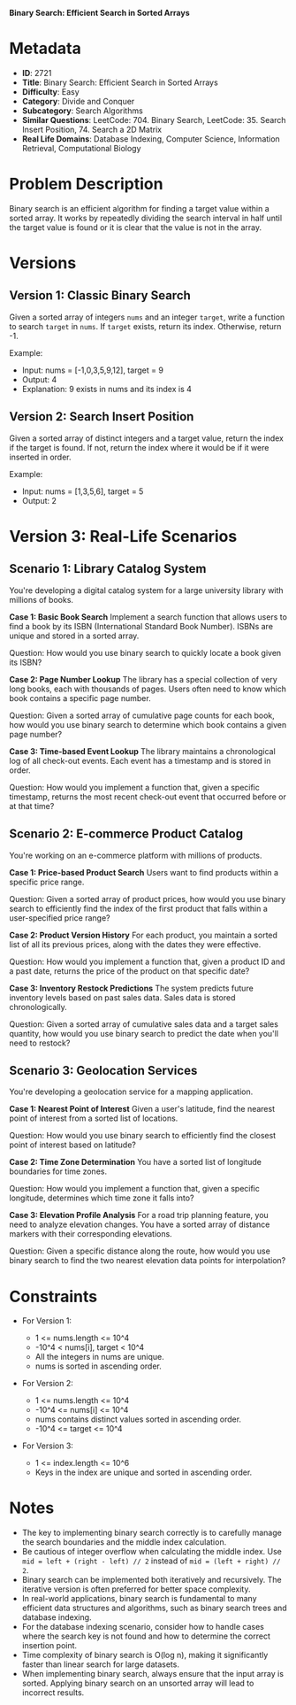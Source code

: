 **Binary Search: Efficient Search in Sorted Arrays**

# Metadata

- **ID**: 2721
- **Title**: Binary Search: Efficient Search in Sorted Arrays
- **Difficulty**: Easy
- **Category**: Divide and Conquer
- **Subcategory**: Search Algorithms
- **Similar Questions**: LeetCode: 704. Binary Search, LeetCode: 35. Search Insert Position, 74. Search a 2D Matrix
- **Real Life Domains**: Database Indexing, Computer Science, Information Retrieval, Computational Biology

# Problem Description

Binary search is an efficient algorithm for finding a target value within a sorted array. It works by repeatedly dividing the search interval in half until the target value is found or it is clear that the value is not in the array.

# Versions

## Version 1: Classic Binary Search

Given a sorted array of integers `nums` and an integer `target`, write a function to search `target` in `nums`. If `target` exists, return its index. Otherwise, return -1.

Example:

- Input: nums = [-1,0,3,5,9,12], target = 9
- Output: 4
- Explanation: 9 exists in nums and its index is 4

## Version 2: Search Insert Position

Given a sorted array of distinct integers and a target value, return the index if the target is found. If not, return the index where it would be if it were inserted in order.

Example:

- Input: nums = [1,3,5,6], target = 5
- Output: 2

# Version 3: Real-Life Scenarios

## Scenario 1: Library Catalog System

You're developing a digital catalog system for a large university library with millions of books.

**Case 1: Basic Book Search**
Implement a search function that allows users to find a book by its ISBN (International Standard Book Number). ISBNs are unique and stored in a sorted array.

Question: How would you use binary search to quickly locate a book given its ISBN?

**Case 2: Page Number Lookup**
The library has a special collection of very long books, each with thousands of pages. Users often need to know which book contains a specific page number.

Question: Given a sorted array of cumulative page counts for each book, how would you use binary search to determine which book contains a given page number?

**Case 3: Time-based Event Lookup**
The library maintains a chronological log of all check-out events. Each event has a timestamp and is stored in order.

Question: How would you implement a function that, given a specific timestamp, returns the most recent check-out event that occurred before or at that time?

## Scenario 2: E-commerce Product Catalog

You're working on an e-commerce platform with millions of products.

**Case 1: Price-based Product Search**
Users want to find products within a specific price range.

Question: Given a sorted array of product prices, how would you use binary search to efficiently find the index of the first product that falls within a user-specified price range?

**Case 2: Product Version History**
For each product, you maintain a sorted list of all its previous prices, along with the dates they were effective.

Question: How would you implement a function that, given a product ID and a past date, returns the price of the product on that specific date?

**Case 3: Inventory Restock Predictions**
The system predicts future inventory levels based on past sales data. Sales data is stored chronologically.

Question: Given a sorted array of cumulative sales data and a target sales quantity, how would you use binary search to predict the date when you'll need to restock?

## Scenario 3: Geolocation Services

You're developing a geolocation service for a mapping application.

**Case 1: Nearest Point of Interest**
Given a user's latitude, find the nearest point of interest from a sorted list of locations.

Question: How would you use binary search to efficiently find the closest point of interest based on latitude?

**Case 2: Time Zone Determination**
You have a sorted list of longitude boundaries for time zones.

Question: How would you implement a function that, given a specific longitude, determines which time zone it falls into?

**Case 3: Elevation Profile Analysis**
For a road trip planning feature, you need to analyze elevation changes. You have a sorted array of distance markers with their corresponding elevations.

Question: Given a specific distance along the route, how would you use binary search to find the two nearest elevation data points for interpolation?

# Constraints

- For Version 1:

  - 1 <= nums.length <= 10^4
  - -10^4 < nums[i], target < 10^4
  - All the integers in nums are unique.
  - nums is sorted in ascending order.

- For Version 2:

  - 1 <= nums.length <= 10^4
  - -10^4 <= nums[i] <= 10^4
  - nums contains distinct values sorted in ascending order.
  - -10^4 <= target <= 10^4

- For Version 3:
  - 1 <= index.length <= 10^6
  - Keys in the index are unique and sorted in ascending order.

# Notes

- The key to implementing binary search correctly is to carefully manage the search boundaries and the middle index calculation.
- Be cautious of integer overflow when calculating the middle index. Use `mid = left + (right - left) // 2` instead of `mid = (left + right) // 2`.
- Binary search can be implemented both iteratively and recursively. The iterative version is often preferred for better space complexity.
- In real-world applications, binary search is fundamental to many efficient data structures and algorithms, such as binary search trees and database indexing.
- For the database indexing scenario, consider how to handle cases where the search key is not found and how to determine the correct insertion point.
- Time complexity of binary search is O(log n), making it significantly faster than linear search for large datasets.
- When implementing binary search, always ensure that the input array is sorted. Applying binary search on an unsorted array will lead to incorrect results.
